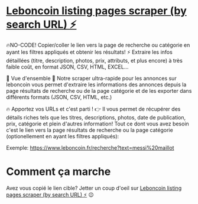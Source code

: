 # [Leboncoin listing pages scraper (by search URL) ⚡](https://apify.com/azzouzana/leboncoin-listing-pages-scraper-by-search-url) 
🔥NO-CODE! Copier/coller le lien vers la page de recherche ou catégorie en ayant les filtres appliqués et obtenir les résultats! ⚡ Extraire les infos détaillées (titre, description, photos, prix, attributs, et plus encore) à très faible coût, en format JSON, CSV, HTML, EXCEL...

🤩 Vue d'ensemble
🚀 Notre scraper ultra-rapide pour les annonces sur leboncoin vous permet d'extraire les informations des annonces depuis la page résultats de recherche ou de la page catégorie et de les exporter dans différents formats (JSON, CSV, HTML, etc.) 

🔥 Apportez vos URLs et c'est parti !
👉 Il vous permet de récupérer des détails riches tels que les titres, descriptions, photos, date de publication, prix, catégorie et plein d'autres information! Tout ce dont vous avez besoin c'est le lien vers la page résultats de recherche ou la page catégorie (optionellement en ayant les filtres appliqués):

Exemple: https://www.leboncoin.fr/recherche?text=messi%20maillot

# Comment ça marche
Avez vous copié le lien cible? Jetter un coup d'oeil sur [Leboncoin listing pages scraper (by search URL) ⚡](https://apify.com/azzouzana/leboncoin-listing-pages-scraper-by-search-url) 😉 

